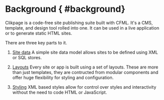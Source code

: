 # Background { #background}

Clikpage is a code-free site publishing suite built with CFML. It's a CMS, template, and design tool rolled into one. It can be used in a live application or to generate static HTML sites.

There are three key parts to it.

1. [Site data](sitedata.md)
    A simple site data model allows sites to be defined using XML or SQL stores. 

2. [Layouts](layouts.md)
    Every site or app is built using a set of layouts. These are more than just templates, they are contructed from modular components and offer huge flexibility for styling and configuration.

3. [Styling](styling.md)
    XML based styles allow for control over styles and interactivity without the need to code HTML or JavaScript.
